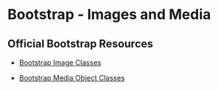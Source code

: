 # Bootstrap - Images and Media

## Official Bootstrap Resources
* [Bootstrap Image Classes](http://getbootstrap.com/docs/4.0/content/images/)

* [Bootstrap Media Object Classes](http://getbootstrap.com/docs/4.0/layout/media-object/)


